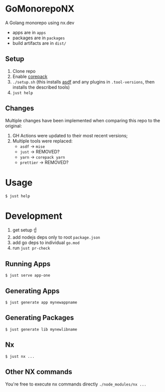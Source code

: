 # GoMonorepoNX

A Golang monorepo using nx.dev

- apps are in `apps`
- packages are in `packages`
- build artifacts are in `dist/`

## Setup

1. Clone repo
2. Enable [corepack][corepack]
2. `./setup.sh` (this installs [asdf](https://asdf-vm.com/) and any plugins in `.tool-versions`, then installs the described tools)
3. `just help`

## Changes

Multiple changes have been implemented when comparing
this repo to the original:

1. GH Actions were updated to their most recent versions;
2. Multiple tools were replaced:
    - `asdf` -> `mise`
    - `just` -> REMOVED?
    - `yarn` -> `corepack yarn`
    - `prettier` -> REMOVED?

# Usage

```shell
$ just help
```

# Development

1. get setup ☝️
2. add nodejs deps only to root `package.json`
3. add go deps to individual `go.mod`
4. run `just pr-check`


## Running Apps

```shell
$ just serve app-one
```

## Generating Apps

```shell
$ just generate app mynewappname
```

## Generating Packages

```shell
$ just generate lib mynewlibname
```

## Nx

```shell
$ just nx ...
```

## Other NX commands

You're free to execute nx commands directly `./node_modules/nx ...`

[corepack]: https://nodejs.org/api/corepack.html
